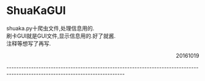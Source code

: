 # ShuaKaGUI<br>
shuaka.py十爬虫文件,处理信息用的.<br>
刷卡GUI就是GUI文件,显示信息用的.好了就酱.<br>
注释等想写了再写.<br>
<p align="right">20161019</p>
------------------------------------------------------------------------------------------------------------------------------
